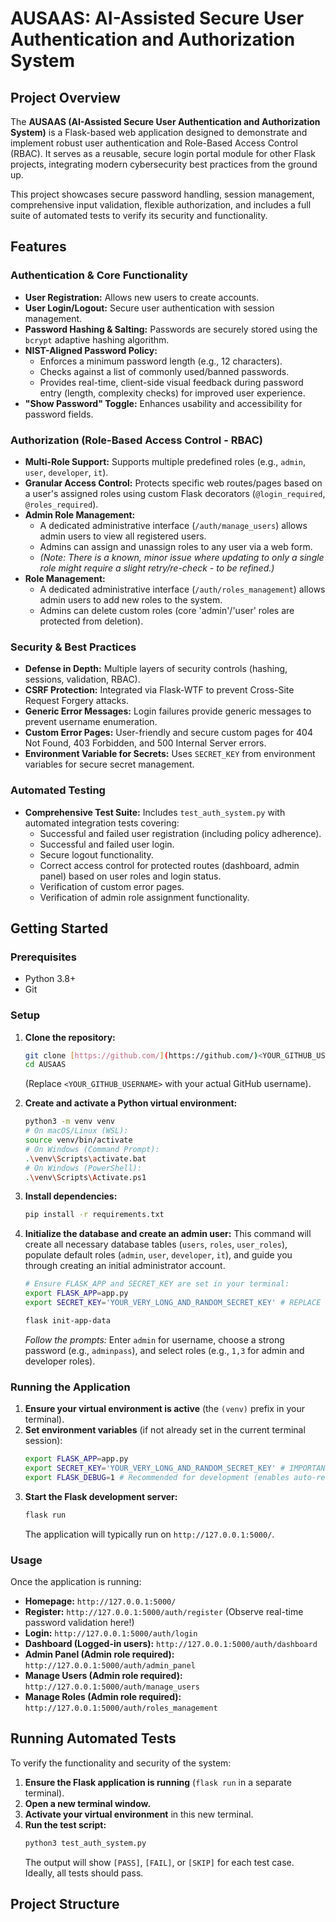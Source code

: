 # AUSAAS: AI-Assisted Secure User Authentication and Authorization System

## Project Overview

The **AUSAAS (AI-Assisted Secure User Authentication and Authorization System)** is a Flask-based web application designed to demonstrate and implement robust user authentication and Role-Based Access Control (RBAC). It serves as a reusable, secure login portal module for other Flask projects, integrating modern cybersecurity best practices from the ground up.

This project showcases secure password handling, session management, comprehensive input validation, flexible authorization, and includes a full suite of automated tests to verify its security and functionality.

## Features

### Authentication & Core Functionality
* **User Registration:** Allows new users to create accounts.
* **User Login/Logout:** Secure user authentication with session management.
* **Password Hashing & Salting:** Passwords are securely stored using the `bcrypt` adaptive hashing algorithm.
* **NIST-Aligned Password Policy:**
    * Enforces a minimum password length (e.g., 12 characters).
    * Checks against a list of commonly used/banned passwords.
    * Provides real-time, client-side visual feedback during password entry (length, complexity checks) for improved user experience.
* **"Show Password" Toggle:** Enhances usability and accessibility for password fields.

### Authorization (Role-Based Access Control - RBAC)
* **Multi-Role Support:** Supports multiple predefined roles (e.g., `admin`, `user`, `developer`, `it`).
* **Granular Access Control:** Protects specific web routes/pages based on a user's assigned roles using custom Flask decorators (`@login_required`, `@roles_required`).
* **Admin Role Management:**
    * A dedicated administrative interface (`/auth/manage_users`) allows admin users to view all registered users.
    * Admins can assign and unassign roles to any user via a web form.
    * *(Note: There is a known, minor issue where updating to only a single role might require a slight retry/re-check - to be refined.)*
* **Role Management:**
    * A dedicated administrative interface (`/auth/roles_management`) allows admin users to add new roles to the system.
    * Admins can delete custom roles (core 'admin'/'user' roles are protected from deletion).

### Security & Best Practices
* **Defense in Depth:** Multiple layers of security controls (hashing, sessions, validation, RBAC).
* **CSRF Protection:** Integrated via Flask-WTF to prevent Cross-Site Request Forgery attacks.
* **Generic Error Messages:** Login failures provide generic messages to prevent username enumeration.
* **Custom Error Pages:** User-friendly and secure custom pages for 404 Not Found, 403 Forbidden, and 500 Internal Server errors.
* **Environment Variable for Secrets:** Uses `SECRET_KEY` from environment variables for secure secret management.

### Automated Testing
* **Comprehensive Test Suite:** Includes `test_auth_system.py` with automated integration tests covering:
    * Successful and failed user registration (including policy adherence).
    * Successful and failed user login.
    * Secure logout functionality.
    * Correct access control for protected routes (dashboard, admin panel) based on user roles and login status.
    * Verification of custom error pages.
    * Verification of admin role assignment functionality.

## Getting Started

### Prerequisites

* Python 3.8+
* Git

### Setup

1.  **Clone the repository:**
    ```bash
    git clone [https://github.com/](https://github.com/)<YOUR_GITHUB_USERNAME>/AUSAAS.git
    cd AUSAAS
    ```
    (Replace `<YOUR_GITHUB_USERNAME>` with your actual GitHub username).

2.  **Create and activate a Python virtual environment:**
    ```bash
    python3 -m venv venv
    # On macOS/Linux (WSL):
    source venv/bin/activate
    # On Windows (Command Prompt):
    .\venv\Scripts\activate.bat
    # On Windows (PowerShell):
    .\venv\Scripts\Activate.ps1
    ```

3.  **Install dependencies:**
    ```bash
    pip install -r requirements.txt
    ```

4.  **Initialize the database and create an admin user:**
    This command will create all necessary database tables (`users`, `roles`, `user_roles`), populate default roles (`admin`, `user`, `developer`, `it`), and guide you through creating an initial administrator account.

    ```bash
    # Ensure FLASK_APP and SECRET_KEY are set in your terminal:
    export FLASK_APP=app.py
    export SECRET_KEY='YOUR_VERY_LONG_AND_RANDOM_SECRET_KEY' # REPLACE WITH A REAL RANDOM STRING!

    flask init-app-data
    ```
    *Follow the prompts:* Enter `admin` for username, choose a strong password (e.g., `adminpass`), and select roles (e.g., `1,3` for admin and developer roles).

### Running the Application

1.  **Ensure your virtual environment is active** (the `(venv)` prefix in your terminal).
2.  **Set environment variables** (if not already set in the current terminal session):
    ```bash
    export FLASK_APP=app.py
    export SECRET_KEY='YOUR_VERY_LONG_AND_RANDOM_SECRET_KEY' # IMPORTANT: Use the same key as init-app-data
    export FLASK_DEBUG=1 # Recommended for development (enables auto-reload and debugger)
    ```
3.  **Start the Flask development server:**
    ```bash
    flask run
    ```
    The application will typically run on `http://127.0.0.1:5000/`.

### Usage

Once the application is running:

* **Homepage:** `http://127.0.0.1:5000/`
* **Register:** `http://127.0.0.1:5000/auth/register` (Observe real-time password validation here!)
* **Login:** `http://127.0.0.1:5000/auth/login`
* **Dashboard (Logged-in users):** `http://127.0.0.1:5000/auth/dashboard`
* **Admin Panel (Admin role required):** `http://127.0.0.1:5000/auth/admin_panel`
* **Manage Users (Admin role required):** `http://127.0.0.1:5000/auth/manage_users`
* **Manage Roles (Admin role required):** `http://127.0.0.1:5000/auth/roles_management`

## Running Automated Tests

To verify the functionality and security of the system:

1.  **Ensure the Flask application is running** (`flask run` in a separate terminal).
2.  **Open a new terminal window.**
3.  **Activate your virtual environment** in this new terminal.
4.  **Run the test script:**
    ```bash
    python3 test_auth_system.py
    ```
    The output will show `[PASS]`, `[FAIL]`, or `[SKIP]` for each test case. Ideally, all tests should pass.

## Project Structure